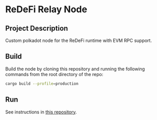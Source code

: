 # ReDeFi Relay Node

## Project Description

Custom polkadot node for the ReDeFi runtime with EVM RPC support.

## Build

Build the node by cloning this repository and running the following commands from the root directory of the repo:

```bash
cargo build --profile=production
```

## Run

See instructions in [this repository](https://github.com/ReDeFi-Blockchain/redefi-infra).
